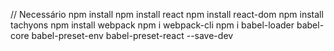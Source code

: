 // Necessário
npm install
npm install react
npm install react-dom
npm install tachyons
npm install webpack
npm i webpack-cli
npm i babel-loader babel-core babel-preset-env babel-preset-react --save-dev
